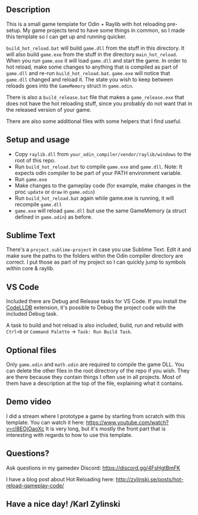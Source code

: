 ## Description

This is a small game template for Odin + Raylib with hot reloading pre-setup. My game projects tend to have some things in common, so I made this template so I can get up and running quicker. 

`build_hot_reload.bat` will build `game.dll` from the stuff in this directory. It will also build `game.exe` from the stuff in the directory `main_hot_reload`. When you run `game.exe` it will load `game.dll` and start the game. In order to hot reload, make some changes to anything that is compiled as part of `game.dll` and re-run `build_hot_reload.bat`. `game.exe` will notice that `game.dll` changed and reload it. The state you wish to keep between reloads goes into the `GameMemory` struct in `game.odin`.

There is also a `build_release.bat` file that makes a `game_release.exe` that does not have the hot reloading stuff, since you probably do not want that in the released version of your game.

There are also some additional files with some helpers that I find useful.

## Setup and usage

- Copy `raylib.dll` from `your_odin_compiler/vendor/raylib/windows` to the root of this repo.
- Run `build_hot_reload.bat` to compile `game.exe` and `game.dll`. Note: It expects odin compiler to be part of your PATH environment variable.
- Run `game.exe`
- Make changes to the gameplay code (for example, make changes in the proc `update` or `draw` in `game.odin`)
- Run `build_hot_reload.bat` again while game.exe is running, it will recompile `game.dll`
- `game.exe` will reload `game.dll` but use the same GameMemory (a struct defined in `game.odin`) as before.

## Sublime Text
There's a `project.sublime-project` in case you use Sublime Text. Edit it and make sure the paths to the folders within the Odin compiler directory are correct. I put those as part of my project so I can quickly jump to symbols within core & raylib.

## VS Code
Included there are Debug and Release tasks for VS Code. If you install the [CodeLLDB](https://marketplace.visualstudio.com/items?itemName=vadimcn.vscode-lldb) extension, it's possible to Debug the project code with the included Debug task.

A task to build and hot reload is also included, build, run and rebuild with `Ctrl+B` or `Command Palette` -> `Task: Run Build Task`.

## Optional files
Only `game.odin` and `math.odin` are required to compile the game DLL. You can delete the other files in the root directrory of the repo if you wish. They are there because they contain things I often use in all projects. Most of them have a description at the top of the file, explaining what it contains.

## Demo video
I did a stream where I prototype a game by starting from scratch with this template. You can watch it here: https://www.youtube.com/watch?v=cl8EOjOaoXc It is very long, but it's mostly the front part that is interesting with regards to how to use this template.

## Questions?

Ask questions in my gamedev Discord: https://discord.gg/4FsHgtBmFK

I have a blog post about Hot Reloading here: http://zylinski.se/posts/hot-reload-gameplay-code/

## Have a nice day! /Karl Zylinski
